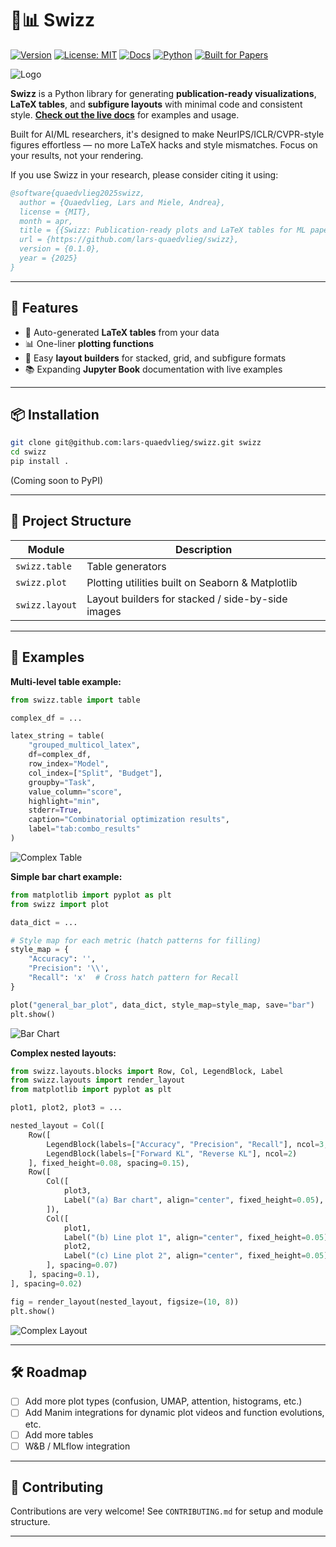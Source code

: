 # 📄📊 Swizz

[![Version](https://img.shields.io/badge/version-0.1.0-orange)](https://github.com/lars-quaedvlieg/swizz/releases)
[![License: MIT](https://img.shields.io/badge/License-MIT-green.svg)](LICENSE)
[![Docs](https://img.shields.io/badge/docs-available-blue)](https://lars-quaedvlieg.github.io/swizz/)
[![Python](https://img.shields.io/badge/python-3.10%2B-blue.svg)](https://www.python.org/)
[![Built for Papers](https://img.shields.io/badge/built%20for-AI%20papers-ff69b4)](https://github.com/lars-quaedvlieg/swizz)


![Logo](docs/logo.png)

**Swizz** is a Python library for generating **publication-ready visualizations**, **LaTeX tables**, and **subfigure layouts** with minimal code and consistent style.
[**Check out the live docs**](https://lars-quaedvlieg.github.io/swizz/) for examples and usage.

Built for AI/ML researchers, it's designed to make NeurIPS/ICLR/CVPR-style figures effortless — no more LaTeX hacks and style mismatches. Focus on your results, not your rendering.

If you use Swizz in your research, please consider citing it using:
```bibtex
@software{quaedvlieg2025swizz,
  author = {Quaedvlieg, Lars and Miele, Andrea},
  license = {MIT},
  month = apr,
  title = {{Swizz: Publication-ready plots and LaTeX tables for ML papers}},
  url = {https://github.com/lars-quaedvlieg/swizz},
  version = {0.1.0},
  year = {2025}
}
```

---

## 🚀 Features

- 🧾 Auto-generated **LaTeX tables** from your data
- 📊 One-liner **plotting functions**
- 🧩 Easy **layout builders** for stacked, grid, and subfigure formats
- 📚 Expanding **Jupyter Book** documentation with live examples

---

## 📦 Installation

```bash
git clone git@github.com:lars-quaedvlieg/swizz.git swizz
cd swizz
pip install .
```

(Coming soon to PyPI)

---

## 📁 Project Structure

| Module            | Description                                                    |
|-------------------|----------------------------------------------------------------|
| `swizz.table`  | Table generators                                               |
| `swizz.plot`   | Plotting utilities built on Seaborn & Matplotlib               |
| `swizz.layout` | Layout builders for stacked / side-by-side images              |

---

## 🧪 Examples

**Multi-level table example:**

```python
from swizz.table import table

complex_df = ...

latex_string = table(
    "grouped_multicol_latex",
    df=complex_df,
    row_index="Model",
    col_index=["Split", "Budget"],
    groupby="Task",
    value_column="score",
    highlight="min",
    stderr=True,
    caption="Combinatorial optimization results",
    label="tab:combo_results"
)
```
![Complex Table](docs/_static/images/tables/grouped_multicol_latex.png)

**Simple bar chart example:**

```python
from matplotlib import pyplot as plt
from swizz import plot

data_dict = ...

# Style map for each metric (hatch patterns for filling)
style_map = {
    "Accuracy": '',
    "Precision": '\\',
    "Recall": 'x'  # Cross hatch pattern for Recall
}

plot("general_bar_plot", data_dict, style_map=style_map, save="bar")
plt.show()
```
![Bar Chart](docs/_static/images/plots/general_bar_plot.png)

**Complex nested layouts:**

```python
from swizz.layouts.blocks import Row, Col, LegendBlock, Label
from swizz.layouts import render_layout
from matplotlib import pyplot as plt

plot1, plot2, plot3 = ...

nested_layout = Col([
    Row([
        LegendBlock(labels=["Accuracy", "Precision", "Recall"], ncol=3, fixed_width=0.35),
        LegendBlock(labels=["Forward KL", "Reverse KL"], ncol=2)
    ], fixed_height=0.08, spacing=0.15),
    Row([
        Col([
            plot3,
            Label("(a) Bar chart", align="center", fixed_height=0.05),
        ]),
        Col([
            plot1,
            Label("(b) Line plot 1", align="center", fixed_height=0.05),
            plot2,
            Label("(c) Line plot 2", align="center", fixed_height=0.05)
        ], spacing=0.07)
    ], spacing=0.1),
], spacing=0.02)

fig = render_layout(nested_layout, figsize=(10, 8))
plt.show()
```
![Complex Layout](docs/_static/images/layout/complex_layout.png)

---

## 🛠️ Roadmap

- [ ] Add more plot types (confusion, UMAP, attention, histograms, etc.)
- [ ] Add Manim integrations for dynamic plot videos and function evolutions, etc.
- [ ] Add more tables
- [ ] W&B / MLflow integration

---

## 🤝 Contributing

Contributions are very welcome! See `CONTRIBUTING.md` for setup and module structure.

---
